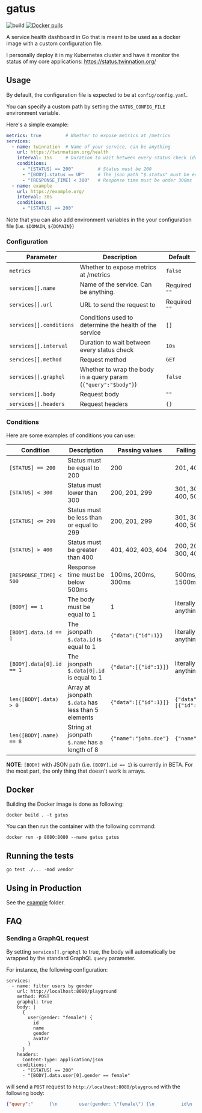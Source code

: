 # gatus

![build](https://github.com/TwinProduction/gatus/workflows/build/badge.svg?branch=master)
[![Docker pulls](https://img.shields.io/docker/pulls/twinproduction/gatus.svg)](https://cloud.docker.com/repository/docker/twinproduction/gatus)

A service health dashboard in Go that is meant to be used as a docker 
image with a custom configuration file.

I personally deploy it in my Kubernetes cluster and have it monitor the status of my
core applications: https://status.twinnation.org/


## Usage

By default, the configuration file is expected to be at `config/config.yaml`.

You can specify a custom path by setting the `GATUS_CONFIG_FILE` environment variable.

Here's a simple example:

```yaml
metrics: true         # Whether to expose metrics at /metrics
services:
  - name: twinnation  # Name of your service, can be anything
    url: https://twinnation.org/health
    interval: 15s     # Duration to wait between every status check (default: 10s)
    conditions:
      - "[STATUS] == 200"         # Status must be 200
      - "[BODY].status == UP"     # The json path "$.status" must be equal to UP
      - "[RESPONSE_TIME] < 300"   # Response time must be under 300ms
  - name: example
    url: https://example.org/
    interval: 30s
    conditions:
      - "[STATUS] == 200"
```

Note that you can also add environment variables in the your configuration file (i.e. `$DOMAIN`, `${DOMAIN}`)


### Configuration

| Parameter               | Description                                                     | Default        |
| ----------------------- | --------------------------------------------------------------- | -------------- |
| `metrics`               | Whether to expose metrics at /metrics                           | `false`        |
| `services[].name`       | Name of the service. Can be anything.                           | Required `""`  |
| `services[].url`        | URL to send the request to                                      | Required `""`  |
| `services[].conditions` | Conditions used to determine the health of the service          | `[]`           |
| `services[].interval`   | Duration to wait between every status check                     | `10s`          |
| `services[].method`     | Request method                                                  | `GET`          |
| `services[].graphql`    | Whether to wrap the body in a query param (`{"query":"$body"}`) | `false`        |
| `services[].body`       | Request body                                                    | `""`           |
| `services[].headers`    | Request headers                                                 | `{}`           |


### Conditions

Here are some examples of conditions you can use:

| Condition                    | Description                                             | Passing values           | Failing values          |
| -----------------------------| ------------------------------------------------------- | ------------------------ | ----------------------- |
| `[STATUS] == 200`            | Status must be equal to 200                             | 200                      | 201, 404, 500           |
| `[STATUS] < 300`             | Status must lower than 300                              | 200, 201, 299            | 301, 302, 400, 500      |
| `[STATUS] <= 299`            | Status must be less than or equal to 299                | 200, 201, 299            | 301, 302, 400, 500      |
| `[STATUS] > 400`             | Status must be greater than 400                         | 401, 402, 403, 404       | 200, 201, 300, 400      |
| `[RESPONSE_TIME] < 500`      | Response time must be below 500ms                       | 100ms, 200ms, 300ms      | 500ms, 1500ms           |
| `[BODY] == 1`                | The body must be equal to 1                             | 1                        | literally anything else |
| `[BODY].data.id == 1`        | The jsonpath `$.data.id` is equal to 1                  | `{"data":{"id":1}}`      | literally anything else |
| `[BODY].data[0].id == 1`     | The jsonpath `$.data[0].id` is equal to 1               | `{"data":[{"id":1}]}`    | literally anything else |
| `len([BODY].data) > 0`       | Array at jsonpath `$.data` has less than 5 elements     | `{"data":[{"id":1}]}`    | `{"data":[{"id":1}]}`   |
| `len([BODY].name) == 8`      | String at jsonpath `$.name` has a length of 8           | `{"name":"john.doe"}`    | `{"name":"bob"}`        |

**NOTE**: `[BODY]` with JSON path (i.e. `[BODY].id == 1`) is currently in BETA. For the most part, the only thing that doesn't work is arrays.


## Docker

Building the Docker image is done as following:

```
docker build . -t gatus
```

You can then run the container with the following command:

```
docker run -p 8080:8080 --name gatus gatus
```


## Running the tests

```
go test ./... -mod vendor
```


## Using in Production

See the [example](example) folder.


## FAQ

### Sending a GraphQL request

By setting `services[].graphql` to true, the body will automatically be wrapped by the standard GraphQL `query` parameter.

For instance, the following configuration:
```
services:
  - name: filter users by gender
    url: http://localhost:8080/playground
    method: POST
    graphql: true
    body: |
      {
        user(gender: "female") {
          id
          name
          gender
          avatar
        }
      }
    headers:
      Content-Type: application/json
    conditions:
      - "[STATUS] == 200"
      - "[BODY].data.user[0].gender == female"
```

will send a `POST` request to `http://localhost:8080/playground` with the following body:
```json
{"query":"      {\n        user(gender: \"female\") {\n          id\n          name\n          gender\n          avatar\n        }\n      }"}
```